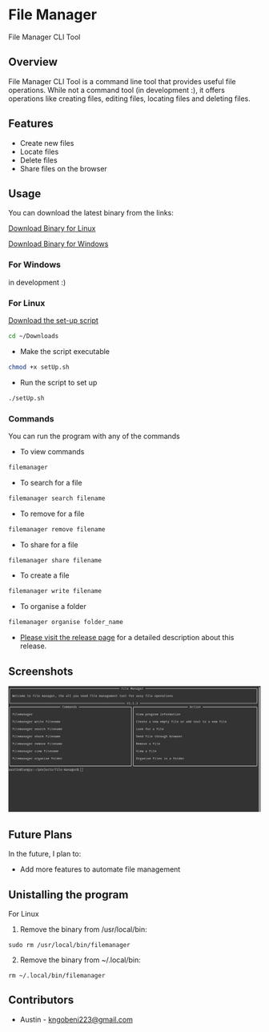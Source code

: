 # File Manager

File Manager CLI Tool

## Overview

File Manager CLI Tool is a command line tool that provides useful file operations. While not a command tool (in development :), it offers operations like creating files, editing files, locating files and deleting files.

## Features

- Create new files
- Locate files
- Delete files
- Share files on the browser

## Usage

You can download the latest binary from the links:

[Download Binary for Linux](https://github.com/aust21/file-manager/releases/download/v1.1.3/filemanager)

[Download Binary for Windows](https://github.com/aust21/file-manager/releases/download/v1.1.2-beta/filemanager.exe)

### For Windows

in development :)

### For Linux

[Download the set-up script](scripts/linux/setUp.sh)

```bash
cd ~/Downloads
```

- Make the script executable

```bash
chmod +x setUp.sh
```

- Run the script to set up

```bash
./setUp.sh
```

### Commands
You can run the program with any of the commands

- To view commands

```bash
filemanager
```

- To search for a file

```bash
filemanager search filename
```

- To remove for a file

```bash
filemanager remove filename
```

- To share for a file

```bash
filemanager share filename
```

- To create a file

```bash
filemanager write filename
```

- To organise a folder

```bash
filemanager organise folder_name
```

- [Please visit the release page](https://github.com/aust21/file-manager/releases/tag/v1.1.3) for a detailed description about this release.

## Screenshots

![main](assets/readmeImages/Screenshot%20from%202024-09-01%2017-28-11.png)

## Future Plans

In the future, I plan to:

- Add more features to automate file management

## Unistalling the program
For Linux
1. Remove the binary from /usr/local/bin:
```
sudo rm /usr/local/bin/filemanager
```

2. Remove the binary from ~/.local/bin:
```
rm ~/.local/bin/filemanager
```

## Contributors

- Austin - kngobeni223@gmail.com
